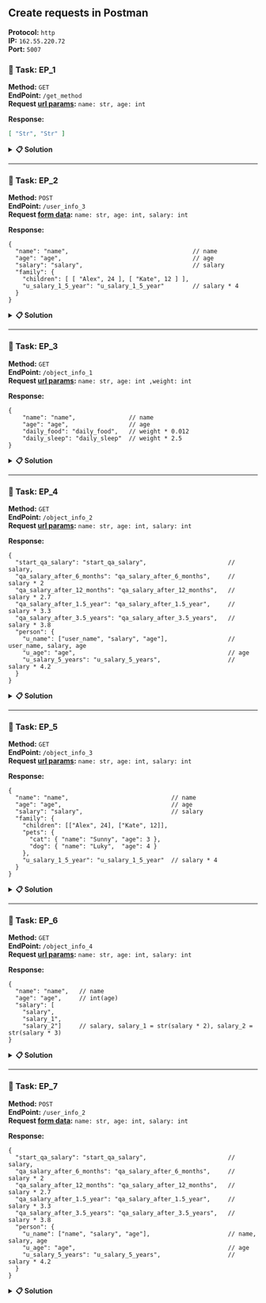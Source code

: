 ## Create requests in Postman

**Protocol:** `http` <br>
**IP:** `162.55.220.72` <br>
**Port:** `5007` <br>

### 📜 Task: EP_1

**Method:** `GET` <br>
**EndPoint:** `/get_method` <br>
**Request <u>url params</u>:** `name: str, age: int`

**Response:**

```json
[ "Str", "Str" ]
```

<details>
<summary><a><b>📋 Solution</b></a></summary>

Send GET request with Query Params

```url
http://162.55.220.72:5007/get_method?name=Mark&age=25
```

📋 Query Params

```text
?name=Mark&age=25
```

**Response:**

```json5
[ "Mark", "25" ]
```

<details>
<summary><a><b>📊 Tests</b></a></summary>

```js
const reqName = 'EP_1 - ';
const reqData = pm.request.url.query;     // Getting the request parameters
const responseData = pm.response.json();  // Getting the JSON data from the response

pm.test(`${reqName} Step - 1 - Response status code is 200`, function () {
  pm.response.to.have.status(200);        // Checking that the response status code is 200
});

pm.test(`${reqName} Step - 2 - Response matches the expected response`, function () {

  let age = String(reqData.find(param => param.key === "age").value);
  let name = String(reqData.find(param => param.key === "name").value);

  let expectedResponse = [ name, age ];

  pm.expect(responseData).to.eql(expectedResponse);
});
```
</details>
</details>

<hr>

### 📜 Task: EP_2

**Method:** `POST` <br>
**EndPoint:** `/user_info_3` <br>
**Request <u>form data</u>:** `name: str, age: int, salary: int` 

**Response:**

```json5
{
  "name": "name",                                   // name 
  "age": "age",                                     // age 
  "salary": "salary",                               // salary
  "family": {
    "children": [ [ "Alex", 24 ], [ "Kate", 12 ] ],
    "u_salary_1_5_year": "u_salary_1_5_year"        // salary * 4
  }
}
```

<details>
<summary><a><b>📋 Solution</b></a></summary>

```url
http://162.55.220.72:5007/user_info_3
```

**Body:** `form-data`

```json5
{
  mode: "formdata",
  formdata: [
    { key: "name",    value: "Mark",  type: "text" },
    { key: "age",     value: "25",    type: "text" },
    { key: "salary",  value: "12500", type: "text" }
  ],
  options: {
    raw: {
      language: "json"
    }
  }
}
```

**Response:**

```json
{
  "age": "25",
  "family": {
    "children": [ [ "Alex", 24 ], [ "Kate", 12 ] ],
    "u_salary_1_5_year": 50000
  },
  "name": "Mark",
  "salary": 12500
}
```

<details>
<summary><a><b>📊 Tests</b></a></summary>

```js
const testName = 'EP_2 - Step -';

const requestData = pm.request.body;
const responseData = pm.response.json();

pm.test(`${testName} 1 - Check if mode is formdata`, function () {
  pm.expect(requestData.mode).to.eql("formdata");
});

pm.test(`${testName} 2 - Check formdata values`, function () {
  pm.expect(requestData.formdata).to.not.be.undefined; // Checking that formData exists
  pm.expect(requestData.formdata).to.not.be.empty;     // Checking that formData is not an empty object
});

pm.test(`${testName} 3 - Response status code is 200`, function () {
  pm.response.to.have.status(200);
});

pm.test(`${testName} 4 - Response properties is not undefined`, function () {
  pm.expect(responseData).to.not.be.undefined;
});

pm.test(`${testName} 5 - Response properties is not empty`, function () {
  pm.expect(responseData).to.not.be.empty;
});

pm.test(`${testName} 6 - Response matches the expected response`, function () {
  let reqData = requestData.formdata;

  let age = String(reqData.find(param => param.key === "age").value);
  let name = String(reqData.find(param => param.key === "name").value);
  let salary = Number(reqData.find(param => param.key === "salary").value);
  let u_salary_1_5_year = salary * 4;

  let expectedResponse = {
    "age": age,
    "name": name,
    "salary": salary,
    "family": {
      "children": [
        ["Alex", 24],
        ["Kate", 12]
      ],
      "u_salary_1_5_year": u_salary_1_5_year
    }
  };

  pm.expect(responseData).to.eql(expectedResponse);
});

pm.test(`${testName} 7 - Checking for required expected keys`, function () {
  pm.expect(responseData).to.have.property('age');
  pm.expect(responseData).to.have.property('family').that.is.an('object');
  pm.expect(responseData.family).to.have.property('children').that.is.an('array');
  pm.expect(responseData.family).to.have.property('u_salary_1_5_year');
  pm.expect(responseData).to.have.property('name');
  pm.expect(responseData).to.have.property('salary');
});
```

</details>
</details>

<hr>

### 📜 Task: EP_3

**Method:** `GET` <br>
**EndPoint:** `/object_info_1` <br>
**Request <u>url params</u>:** `name: str, age: int ,weight: int`

**Response:**

```json5
{
    "name": "name",               // name
    "age": "age",                 // age
    "daily_food": "daily_food",   // weight * 0.012
    "daily_sleep": "daily_sleep"  // weight * 2.5
}
```

<details>
<summary><a><b>📋 Solution</b></a></summary>

Send GET request with Query Params
```url
http://162.55.220.72:5007/object_info_1?name=Mark&weight=45
```

Query Params
```text
?name=Mark&age=25&weight=45
```

**Response:**
```json
{
  "age": 25,
  "daily_food": 0.54,
  "daily_sleep": 112.5,
  "name": "Mark"
}
```

<details>
<summary><a><b>📊 Tests</b></a></summary>

```js
const testName = 'EP_3 - ';
const reqData = pm.request.url.query;     // Getting the request parameters
const responseData = pm.response.json();  // Getting the JSON data from the response
console.log(reqData)

pm.test(`${testName} Step - 1 - Response status code is 200`, function () {
    pm.response.to.have.status(200);    // Checking that the response status code is 200
});

pm.test(`${testName} Step - 2 - Response matches the expected response`, function () {

    let age = Number(reqData.find(param => param.key === "age").value);
    let name = String(reqData.find(param => param.key === "name").value);
    let weight = Number(reqData.find(param => param.key === "weight").value);
    let daily_food = weight * 0.012;
    let daily_sleep = weight * 2.5;

    let expectedResponse = {
        "name": name,
        "age": age,
        "daily_food": daily_food,
        "daily_sleep": daily_sleep
    };

    pm.expect(responseData).to.eql(expectedResponse);
});
```

</details>
</details>

<hr>

### 📜 Task: EP_4

**Method:** `GET` <br>
**EndPoint:** `/object_info_2` <br>
**Request <u>url params</u>:** `name: str, age: int, salary: int`

**Response:**
```json5
{
  "start_qa_salary": "start_qa_salary",                       // salary,
  "qa_salary_after_6_months": "qa_salary_after_6_months",     // salary * 2
  "qa_salary_after_12_months": "qa_salary_after_12_months",   // salary * 2.7
  "qa_salary_after_1.5_year": "qa_salary_after_1.5_year",     // salary * 3.3
  "qa_salary_after_3.5_years": "qa_salary_after_3.5_years",   // salary * 3.8
  "person": {
    "u_name": ["user_name", "salary", "age"],                 // user_name, salary, age
    "u_age": "age",                                           // age
    "u_salary_5_years": "u_salary_5_years",                   // salary * 4.2
  }
}
```

<details>
<summary><a><b>📋 Solution</b></a></summary>

Send GET request with Query Params
```url
http://162.55.220.72:5007/object_info_2?name=Mark&age=25&salary=12500
```

Query Params
```text
?name=Mark&age=25&salary=12500
```

**Response:**
```json5
{
  "person": {
    "u_age": 25,
    "u_name": [
      "Mark",
      12500,
      25
    ],
    "u_salary_5_years": 52500.0
  },
  "qa_salary_after_1.5_year": 41250.0,
  "qa_salary_after_12_months": 33750.0,
  "qa_salary_after_3.5_years": 47500.0,
  "qa_salary_after_6_months": 25000,
  "start_qa_salary": 12500
}
```

<details>
<summary><a><b>📊 Tests</b></a></summary>

```js
const reqName = 'EP_4 - ';
const reqData = pm.request.url.query;     // Getting the request parameters
const responseData = pm.response.json();  // Getting the JSON data from the response
console.log(reqData)

pm.test(`${reqName} Step - 1 - Response status code is 200`, function () {
    pm.response.to.have.status(200);    // Checking that the response status code is 200
});

pm.test(`${reqName} Step - 2 - Response matches the expected response`, function () {

    let age = Number(reqData.find(param => param.key === "age").value);
    let name = String(reqData.find(param => param.key === "name").value);
    let salary = Number(reqData.find(param => param.key === "salary").value);
    
    let u_salary_5_years = Number((salary * 4.2).toFixed(1));
    let qa_salary_after_1_5_year = Number((salary * 3.3).toFixed(1));
    let qa_salary_after_12_months = Number((salary * 2.7).toFixed(1));
    let qa_salary_after_3_5_years = Number((salary * 3.8).toFixed(1));
    let qa_salary_after_6_months = Number(salary * 2);

    let expectedResponse = {
        "person": {
            "u_age": age,
            "u_name": [ 
                name, 
                salary, 
                age 
            ],
            "u_salary_5_years": u_salary_5_years
        },
        "qa_salary_after_1.5_year": qa_salary_after_1_5_year,
        "qa_salary_after_12_months": qa_salary_after_12_months,
        "qa_salary_after_3.5_years": qa_salary_after_3_5_years,
        "qa_salary_after_6_months": qa_salary_after_6_months,
        "start_qa_salary": salary
    };

    pm.expect(responseData).to.deep.eql(expectedResponse);
});
```

</details>
</details>

<hr>

### 📜 Task: EP_5

**Method:** `GET` <br>
**EndPoint:** `/object_info_3` <br>
**Request <u>url params</u>:** `name: str, age: int, salary: int`

**Response:**
```json5
{
  "name": "name",                             // name
  "age": "age",                               // age
  "salary": "salary",                         // salary
  "family": {
    "children": [["Alex", 24], ["Kate", 12]],
    "pets": {
      "cat": { "name": "Sunny", "age": 3 },
      "dog": { "name": "Luky",  "age": 4 }
    },
    "u_salary_1_5_year": "u_salary_1_5_year"  // salary * 4
  }
}
```

<details>
<summary><a><b>📋 Solution</b></a></summary>

Send GET request with Query Params
```url
http://162.55.220.72:5007/object_info_3?name=Mark&age=25&salary=12500
```

Query Params
```text
?name=Mark&age=25&salary=12500
```

**Response:**
```json5
{
  "age": "25",
  "family": {
    "children": [
      [ "Alex", 24 ],
      [ "Kate", 12 ]
    ],
    "pets": {
      "cat": { "age": 3, "name": "Sunny" },
      "dog": { "age": 4, "name": "Luky" }
    },
    "u_salary_1_5_year": 50000
  },
  "name": "Mark",
  "salary": 12500
}
```

<details>
<summary><a><b>📊 Tests</b></a></summary>

```js
const reqName = 'EP_5 - ';
const reqData = pm.request.url.query;     // Getting the request parameters
const responseData = pm.response.json();  // Getting the JSON data from the response

pm.test(`${reqName} Step - 1 - Response status code is 200`, function () {
    pm.response.to.have.status(200);    // Checking that the response status code is 200
});

pm.test(`${reqName} Step - 2 - Response matches the expected response`, function () {

    let age = String(reqData.find(param => param.key === "age").value);
    let name = String(reqData.find(param => param.key === "name").value);
    let salary = Number(reqData.find(param => param.key === "salary").value);

    let u_salary_1_5_year = Number(salary * 4);

    let expectedResponse = {
        "age": age,
        "family": {
            "children": [ [ "Alex", 24 ], [ "Kate", 12 ] ],
            "pets": {
                "cat": { "age": 3, "name": "Sunny" },
                "dog": { "age": 4, "name": "Luky" }
            },
            "u_salary_1_5_year": u_salary_1_5_year
        },
        "name": name,
        "salary": salary
    };

    pm.expect(responseData).to.eql(expectedResponse);
});
```

</details>
</details>

<hr>

### 📜 Task: EP_6

**Method:** `GET` <br>
**EndPoint:** `/object_info_4` <br>
**Request <u>url params</u>:** `name: str, age: int, salary: int`

**Response:**
```json5
{
  "name": "name",   // name
  "age": "age",     // int(age)
  "salary": [
    "salary", 
    "salary_1", 
    "salary_2"]     // salary, salary_1 = str(salary * 2), salary_2 = str(salary * 3)
}
```

<details>
<summary><a><b>📋 Solution</b></a></summary>

Send GET request with Query Params
```url
http://162.55.220.72:5007/object_info_4?name=Mark&age=25&salary=12500
```

Query Params
```text
?name=Mark&age=25&salary=12500
```

**Response:**
```json5
{
  "age": 25,
  "name": "Mark",
  "salary": [ 12500, "25000", "37500" ]
}
```

<details>
<summary><a><b>📊 Tests</b></a></summary>

```js
const reqName = 'EP_6 - ';
const reqData = pm.request.url.query;     // Getting the request parameters
const responseData = pm.response.json();  // Getting the JSON data from the response

pm.test(`${reqName} Step - 1 - Response status code is 200`, function () {
    pm.response.to.have.status(200);    // Checking that the response status code is 200
});

pm.test(`${reqName} Step - 2 - Response matches the expected response`, function () {

    let age = Number(reqData.find(param => param.key === "age").value);
    let name = String(reqData.find(param => param.key === "name").value);
    let salary = Number(reqData.find(param => param.key === "salary").value);

    let salary_prop_1 = String(salary * 2);
    let salary_prop_2 = String(salary * 3);

    let expectedResponse = {
        "age": age,
        "name": name,
        "salary": [ salary, salary_prop_1, salary_prop_2 ]
    };

    pm.expect(responseData).to.eql(expectedResponse);
});
```

</details>
</details>

<hr>

### 📜 Task: EP_7

**Method:** `POST` <br>
**EndPoint:** `/user_info_2` <br>
**Request <u>form data</u>:** `name: str, age: int, salary: int`

**Response:**

```json5
{
  "start_qa_salary": "start_qa_salary",                       // salary,
  "qa_salary_after_6_months": "qa_salary_after_6_months",     // salary * 2
  "qa_salary_after_12_months": "qa_salary_after_12_months",   // salary * 2.7
  "qa_salary_after_1.5_year": "qa_salary_after_1.5_year",     // salary * 3.3
  "qa_salary_after_3.5_years": "qa_salary_after_3.5_years",   // salary * 3.8
  "person": {
    "u_name": ["name", "salary", "age"],                      // name, salary, age
    "u_age": "age",                                           // age
    "u_salary_5_years": "u_salary_5_years",                   // salary * 4.2
  }
}
```

<details>
<summary><a><b>📋 Solution</b></a></summary>

```url
http://162.55.220.72:5007/user_info_2
```
**Body:** `form-data`

```json5
{
  mode: "formdata",
  formdata: [
    { key: "name",    value: "Mark",  type: "text" },
    { key: "age",     value: "25",    type: "text" },
    { key: "salary",  value: "12500", type: "text" }
  ],
  options: {
    raw: {
      language: "json"
    }
  }
}
```

**Response:**

```json5
{
    "person": {
        "u_age": 25,
        "u_name": [ "Mark", 12500, 25 ],
        "u_salary_5_years": 52500.0
    },
    "qa_salary_after_1.5_year": 41250.0,
    "qa_salary_after_12_months": 33750.0,
    "qa_salary_after_3.5_years": 47500.0,
    "qa_salary_after_6_months": 25000,
    "start_qa_salary": 12500
}
```

<details>
<summary><a><b>📊 Tests</b></a></summary>

```js
const reqName = 'EP_7 - ';
const reqData = pm.request.body.formdata;     // Getting the request parameters
const responseData = pm.response.json();      // Getting the JSON data from the response

pm.test(`${reqName} Step - 1 - Response status code is 200`, function () {
    pm.response.to.have.status(200);          // Checking that the response status code is 200
});

pm.test(`${reqName} Step - 2 - Response matches the expected response`, function () {

    let age = Number(reqData.find(param => param.key === "age").value);
    let name = String(reqData.find(param => param.key === "name").value);
    let salary = Number(reqData.find(param => param.key === "salary").value);
    
    let u_salary_5_years = Number((salary * 4.2).toFixed(1));
    let qa_salary_after_1_5_year = Number((salary * 3.3).toFixed(1));
    let qa_salary_after_12_months = Number((salary * 2.7).toFixed(1));
    let qa_salary_after_3_5_years = Number((salary * 3.8).toFixed(1));
    let qa_salary_after_6_months = Number(salary * 2);

    let expectedResponse = {
        "person": {
            "u_age": age,
            "u_name": [ 
                name, 
                salary, 
                age 
            ],
            "u_salary_5_years": u_salary_5_years
        },
        "qa_salary_after_1.5_year": qa_salary_after_1_5_year,
        "qa_salary_after_12_months": qa_salary_after_12_months,
        "qa_salary_after_3.5_years": qa_salary_after_3_5_years,
        "qa_salary_after_6_months": qa_salary_after_6_months,
        "start_qa_salary": salary
    };

    pm.expect(responseData).to.eql(expectedResponse);
});
```

</details>
</details>

